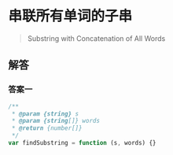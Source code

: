 # 串联所有单词的子串

> Substring with Concatenation of All Words

## 解答

### 答案一

```js
/**
 * @param {string} s
 * @param {string[]} words
 * @return {number[]}
 */
var findSubstring = function (s, words) {}
```
